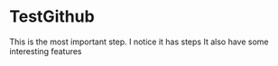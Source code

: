 # TestGithub

This is the most important step. 
I notice it has steps
It also have some interesting features
